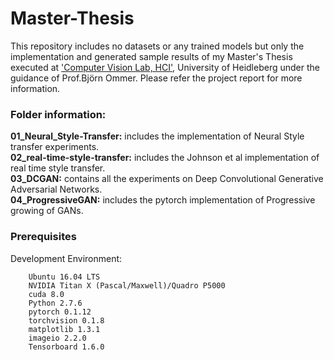# Master-Thesis
This repository includes no datasets or any trained models but only the implementation and generated sample results of my Master's Thesis executed at ['Computer Vision Lab, HCI'](https://hci.iwr.uni-heidelberg.de/home), University of Heidleberg under the guidance of Prof.Björn Ommer. Please refer the project report for more information.
<br />

### Folder information:
**01_Neural_Style-Transfer:** includes the implementation of Neural Style transfer experiments.<br />
**02_real-time-style-transfer:** includes the Johnson et al implementation of real time style transfer.<br />
**03_DCGAN:** contains all the experiments on Deep Convolutional Generative Adversarial Networks.<br />
**04_ProgressiveGAN:** includes the pytorch implementation of Progressive growing of GANs.<br />

### Prerequisites
Development Environment:
```
	Ubuntu 16.04 LTS
	NVIDIA Titan X (Pascal/Maxwell)/Quadro P5000
	cuda 8.0
	Python 2.7.6
	pytorch 0.1.12
	torchvision 0.1.8
	matplotlib 1.3.1
	imageio 2.2.0
	Tensorboard 1.6.0
```
